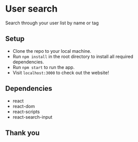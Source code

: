 # User search

Search through your user list by name or tag

## Setup

- Clone the repo to your local machine.
- Run `npm install` in the root directory to install all required dependencies. 
- Run `npm start` to run the app. 
- Visit `localhost:3000` to check out the website!

## Dependencies

- react
- react-dom
- react-scripts
- react-search-input

## Thank you
